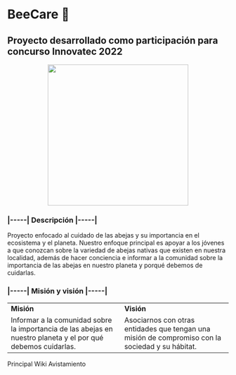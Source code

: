 # BeeCare :bee:
## Proyecto desarrollado como participación para concurso Innovatec 2022

<p align=center>
<img src="https://beecare.glassesfriends.com/static/img/logos/Bee%2520Care%2520Horizontal%2520Logo.svg"; style="width: 20rem"/>
</p>

### **|-----| Descripción |-----|**
Proyecto enfocado al cuidado de las abejas y su importancia en el ecosistema y el planeta. Nuestro enfoque principal es apoyar a los jóvenes a que conozcan sobre la variedad de abejas nativas que existen en nuestra localidad, además de hacer conciencia e informar a la comunidad sobre la importancia de las abejas en nuestro planeta y porqué debemos de cuidarlas.

### **|-----| Misión y visión |-----|**
<table>
<tr>
  <td><strong>Misión</strong></td>
  <td><strong>Visión</strong></td>
</tr>

<tr>
  <td>Informar a la comunidad sobre la importancia de las abejas en nuestro planeta y el por qué debemos cuidarlas.</td>
  <td>Asociarnos con otras entidades que tengan una misión de compromiso con la sociedad y su hábitat.</td>
</tr>

</table>

Principal
Wiki
Avistamiento
